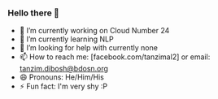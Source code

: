 ### Hello there 👋

- 🔭 I’m currently working on Cloud Number 24
- 🌱 I’m currently learning NLP 
- 🤔 I’m looking for help with currently none
- 📫 How to reach me: [facebook.com/tanzimal2] or email: tanzim.dibosh@bdosn.org 
- 😄 Pronouns: He/Him/His
- ⚡ Fun fact: I'm very shy :P 

